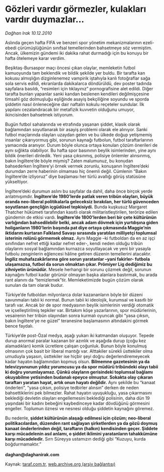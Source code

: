 # Gözleri vardır görmezler, kulakları vardır duymazlar...

*Dağhan Irak 10.12.2010*

<div class="yazi"><p>Aslında geçen hafta FIFA ve benzeri spor yönetim mekanizmalarının ezeli-ebedi çürümüşlüğünün sınıfsal temellerinden bahsetmeye söz vermiştim. Ancak, ülkemizin gündemi iki dakika rahat durmadığı için bu konuyu bir hafta ötelemeye karar verdim. </p>
<p>Beşiktaş-Bursaspor maçı öncesi çıkan olaylar, memleketin futbol kamuoyunda tam beklendik ve bildik şekilde yer buldu. Bir tarafta kan kokusu almışlığın dizginlenemez vampirik iştahıyla kanlı fotoğraflar sağa sola servis edildi, ekranlarda dakikalarca döndürüldü, dev poster tadında sayfalara basıldı, “resimleri için tıklayınız” pornografisine alet edildi. Diğer tarafta bunları yapanlar sanki kandan beslenen kendileri değilmişçesine timsahî göz dolmuşluğu eşliğinde asayiş bekçiliğine soyundu ve sporda şiddetin nasıl önleneceğine dair naftalin kokulu reçeteler sundular. İlk yapılanı cezalandıracak bir metafizik kuvvetin olduğunu umuyor, ikincisinden bahsetmek istiyorum.</p>
<p>Bugün futbol sahalarında ve etrafında yaşanan şiddet, klasik olarak bağlamından soyutlanarak bir asayiş problemi olarak ele alınıyor. Sanki futbol maçlarında olayları uzaydan gelen ve bu ülkede doğup yetişmemiş insanlar çıkarıyormuş gibi, sorunun kaynağı futbolun, futbol taraftarlarının yamacında aranıyor. Durum böyle olunca ortaya konulan çözüm önerileri de aynı sığlıkta olabiliyor. Bu hafta spor basınının beylik isimlerinden, yine aynı bildik önerileri dinledik. Yeni yasa çıksınmış, polisiye önlemler alınsınmış, bakın İngiltere’de böyle miymiş? Zaten malumunuz, bu konudan bahsederken İngiltere’yi örnek vermek zorunlu, konuşanın İngiltere’deki durumdan zerre haberinin olmaması hiç önemli değil. Cümlenin “Bakın İngiltere’de izliyoruz” diye başlaması her türlü avallığı görüş statüsüne yükseltiyor.</p>
<p>İngiltere’deki durumun aslını bu sayfalar da dahil, daha önce birçok yerde anlatmışımdır. <b>İngiltere’de 1980’lerde patlak veren tribün olayları, büyük oranda neo-liberal politikalarla geleceksiz bırakılan, her türlü güvenceden soyutlanan gençliğin içgüdüsel tepkisiydi.</b> Bunda kuşkusuz Margaret Thatcher hükümeti tarafından kasıtlı olarak militaristleştirilen, terörize edilen gündemin de etkisi vardı. <b>İngiltere’de 1800’lerden beri bir çete kültürünün varlığından bahsedilebilir belki, ancak adam dövmek için yurtdışına giden holiganların 1980’lerin başında pat diye ortaya çıkmasında Maggie’nin iktidarını kurtaran Falkland Savaşı sırasında yaratılan milliyetçi toplumsal isterinin rolünü görmemek olmaz.</b> Aynı Maggie –ki futboldan da en az işçi sınıfından nefret ettiği kadar nefret eder-, kendi neden olduğu tribün olaylarını sosyal bağlamından kurnazca soyutlayacak ve yeni bir yasayla futbolu zenginlerin eğlencesi hâline getiren düzenin temellerini atacaktır. <b>İngiliz muhafazakârlarına göre sorun yaratanlar –yani fakirler- futbola ulaşamazsa, futbol da sorun olmaktan çıkar. Prömiyer Lig dediğimiz bu zihniyetin ürünüdür.</b> Mesele herhangi bir sorunu çözmek değil, sorunun kaynağını futbol kadar görünür olmayan başka alanlara bastırmak, bu arada rant alanını da “temizlemek”tir. Memleketimizde bugün çözüm olarak sunulan da tam olarak budur. </p>
<p>Türkiye’de futboldan milyonlarca dolar kazananların böyle bir düzeni savunmaları tabii ki normal. Bunun tabii ki ideolojik, kurumsal ve kasıtlı bir tarafı var. Ancak bir de spor medyasının beylik isimlerinin verdiği otomatik ve içselleştirilmiş tepkiler var. Birtakım köşe yazarlarının, spor müdürlerinin, vesairenin her tribün olayından sonra kurmalı oyuncak gibi “yasa çıksın, bakın İngiltere’ye ne güzel” teranesine başlamasının altındakini görmek bence faydalı. </p>
<p>Türkiye’de post-Özal medya, aşağı yukarı iki katmandan oluşuyor. Tepede durup anormal paralar kazanan bir azınlık ve aşağıda durup (çoğu kez alamadıkları) komik ücretlere çalışan çoğunluk. Bunun böyle konulmuş olmasının çok basit bir liberal mantığı var. Alttakiler sürekli üsttekiler olma umuduyla yaşasın, üsttekiler ise hiçbir şeyi doğru değerlendiremeyecek kadar hayatın bağlamından kopmuş olsun. <b>Bilmemne gazetesinin ya da televizyonunun yıldız yorumcusu ya da spor müdürü tribündeki olayı tabii ki doğru yorumlayamaz. Çünkü olayların gerisindeki toplumsal bağlamı okuyabilme yetisinden budanalı epeyce olmuştur. Sokakta olay çıkaran taraftarı yaratan hayat, artık onun hayatı değildir.</b> Aynı şekilde bu “kanaat önderleri”, “yasa çıksın, polisiye tedbirler alınsın” derken de neden bahsettiklerini pek bilmezler. Rahat hayatın uyuşukluğu, yasa çıkarmasını beklediği devletin olayları engellemesini beklediği polisinin, daha dün 19 yaşındaki bir kadını bebeğini kaybedinceye kadar dövdüğünü görmesini engeller. Toplumun öznesi ve nesnesi olduğu şiddetin kaynağını göremez. </p>
<p>Bu nedenle, <b>şiddet kültürünün alaşağı edilmesi için çözüm; neo-liberal politikacılardan, düzenden rant sağlayan şirketlerden ya da gözü doymuş kanaat önderlerinden değil, taraftarın (halkın) kendisinden geçer. Şiddete karşı mücadelenin asıl anlamı, o şiddet iklimini yaratanların tahakkümüne karşı mücadeledir.</b> Sırrı Süreyya ustamızın dediği gibi “Kuzuyu, kurda boğdurmamaktır.”<br/><br/><b>daghan@daghanirak.com</b><i></i></p></div>

Kaynak: [taraf.com.tr](http://www.taraf.com.tr:80/daghan-irak/makale-gozleri-vardir-gormezler-kulaklari-vardir.htm), [web.archive.org (arşiv bağlantısı)](http://web.archive.org/web/20101211230853/http://www.taraf.com.tr:80/daghan-irak/makale-gozleri-vardir-gormezler-kulaklari-vardir.htm)
